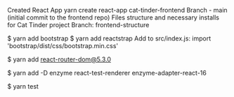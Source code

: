 Created React App
    yarn create react-app cat-tinder-frontend
      Branch - main (initial commit to the frontend repo)
Files structure and necessary installs for Cat Tinder project
  Branch: frontend-structure

$ yarn add bootstrap
$ yarn add reactstrap
Add to src/index.js: import 'bootstrap/dist/css/bootstrap.min.css'

$ yarn add react-router-dom@5.3.0

$ yarn add -D enzyme react-test-renderer enzyme-adapter-react-16

$ yarn test
